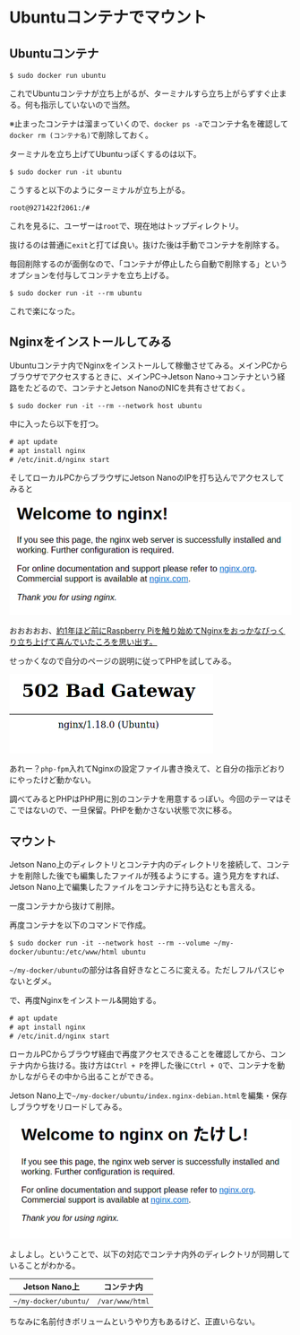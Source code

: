 # Ubuntuコンテナでマウント

## Ubuntuコンテナ

~~~shell
$ sudo docker run ubuntu
~~~

これでUbuntuコンテナが立ち上がるが、ターミナルすら立ち上がらずすぐ止まる。何も指示していないので当然。

※止まったコンテナは溜まっていくので、`docker ps -a`でコンテナ名を確認して`docker rm (コンテナ名)`で削除しておく。

ターミナルを立ち上げてUbuntuっぽくするのは以下。

~~~shell
$ sudo docker run -it ubuntu
~~~

こうすると以下のようにターミナルが立ち上がる。

~~~shell
root@9271422f2061:/#
~~~

これを見るに、ユーザーは`root`で、現在地はトップディレクトリ。

抜けるのは普通に`exit`と打てば良い。抜けた後は手動でコンテナを削除する。

毎回削除するのが面倒なので、「コンテナが停止したら自動で削除する」というオプションを付与してコンテナを立ち上げる。

~~~shell
$ sudo docker run -it --rm ubuntu
~~~

これで楽になった。

## Nginxをインストールしてみる

Ubuntuコンテナ内でNginxをインストールして稼働させてみる。メインPCからブラウザでアクセスするときに、メインPC→Jetson Nano→コンテナという経路をたどるので、コンテナとJetson NanoのNICを共有させておく。

~~~shell
$ sudo docker run -it --rm --network host ubuntu
~~~

中に入ったら以下を打つ。

~~~shell
# apt update
# apt install nginx
# /etc/init.d/nginx start
~~~

そしてローカルPCからブラウザにJetson NanoのIPを打ち込んでアクセスしてみると

![image-20210729221439209](image/mount_in_ubuntu/image-20210729221439209.png)

おおおおお、[約1年ほど前にRaspberry Piを触り始めてNginxをおっかなびっくり立ち上げて喜んでいたころを思い出す。](../webserver/nginx.html)

せっかくなので自分のページの説明に従ってPHPを試してみる。

![image-20210729231653458](image/mount_in_ubuntu/image-20210729231653458.png)

あれー？`php-fpm`入れてNginxの設定ファイル書き換えて、と自分の指示どおりにやったけど動かない。

調べてみるとPHPはPHP用に別のコンテナを用意するっぽい。今回のテーマはそこではないので、一旦保留。PHPを動かさない状態で次に移る。

## マウント

Jetson Nano上のディレクトリとコンテナ内のディレクトリを接続して、コンテナを削除した後でも編集したファイルが残るようにする。違う見方をすれば、Jetson Nano上で編集したファイルをコンテナに持ち込むとも言える。

一度コンテナから抜けて削除。

再度コンテナを以下のコマンドで作成。

~~~shell
$ sudo docker run -it --network host --rm --volume ~/my-docker/ubuntu:/etc/www/html ubuntu
~~~

`~/my-docker/ubuntu`の部分は各自好きなところに変える。ただしフルパスじゃないとダメ。

で、再度Nginxをインストール&開始する。

~~~shell
# apt update
# apt install nginx
# /etc/init.d/nginx start
~~~

ローカルPCからブラウザ経由で再度アクセスできることを確認してから、コンテナ内から抜ける。抜け方は`Ctrl + P`を押した後に`Ctrl + Q`で、コンテナを動かしながらその中から出ることができる。

Jetson Nano上で`~/my-docker/ubuntu/index.nginx-debian.html`を編集・保存しブラウザをリロードしてみる。

![image-20210729233240003](image/mount_in_ubuntu/image-20210729233240003.png)

よしよし。ということで、以下の対応でコンテナ内外のディレクトリが同期していることがわかる。

| Jetson Nano上         | コンテナ内      |
| --------------------- | --------------- |
| `~/my-docker/ubuntu/` | `/var/www/html` |

ちなみに名前付きボリュームというやり方もあるけど、正直いらない。

